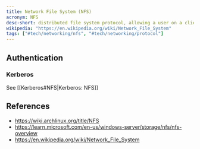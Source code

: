 ```yaml
---
title: Network File System (NFS)
acronym: NFS
desc-short: distributed file system protocol, allowing a user on a client computer to access files over a computer network
wikipedia: "https://en.wikipedia.org/wiki/Network_File_System"
tags: ["#tech/networking/nfs", "#tech/networking/protocol"]
---
```


## Authentication

### Kerberos

See [[Kerberos#NFS|Kerberos: NFS]]

## References

- <https://wiki.archlinux.org/title/NFS>
- <https://learn.microsoft.com/en-us/windows-server/storage/nfs/nfs-overview>
- <https://en.wikipedia.org/wiki/Network_File_System>
